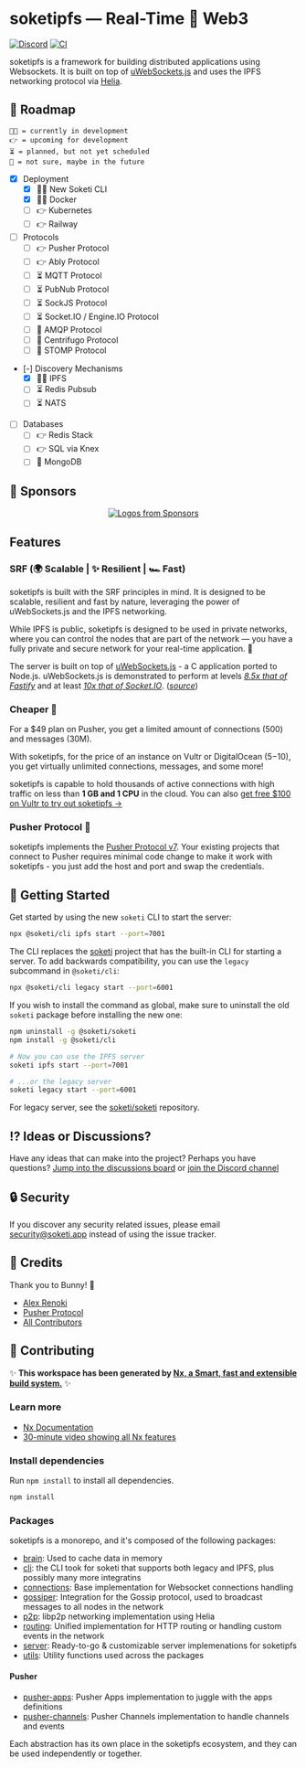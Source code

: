 # soketipfs — Real-Time 🤝 Web3

[![Discord](https://img.shields.io/discord/957380329985958038?color=%235865F2&label=Discord&logo=discord&logoColor=%23fff)](https://discord.gg/VgfKCQydjb)
[![CI](https://github.com/soketi/monorepo/actions/workflows/ci.yml/badge.svg)](https://github.com/soketi/monorepo/actions/workflows/ci.yml)

soketipfs is a framework for building distributed applications using Websockets. It is built on top of [uWebSockets.js](https://github.com/uNetworking/uWebSockets.js) and uses the IPFS networking protocol via [Helia](https://github.com/ipfs/helia).

## 🔀 Roadmap

```text
🧑‍💻 = currently in development
👉 = upcoming for development
⏳ = planned, but not yet scheduled
👀 = not sure, maybe in the future
```

- [x] Deployment
  - [x] 🧑‍💻 New Soketi CLI
  - [x] 🧑‍💻 Docker
  - [ ] 👉 Kubernetes
  - [ ] 👉 Railway
- [ ] Protocols
  - [ ] 👉 Pusher Protocol
  - [ ] 👉 Ably Protocol
  - [ ] ⏳ MQTT Protocol
  - [ ] ⏳ PubNub Protocol
  - [ ] ⏳ SockJS Protocol
  - [ ] ⏳ Socket.IO / Engine.IO Protocol
  - [ ] 👀 AMQP Protocol
  - [ ] 👀 Centrifugo Protocol
  - [ ] 👀 STOMP Protocol
- [-] Discovery Mechanisms
  - [x] 🧑‍💻 IPFS
  - [ ] ⏳ Redis Pubsub
  - [ ] ⏳ NATS
- [ ] Databases
  - [ ] 👉 Redis Stack
  - [ ] 👉 SQL via Knex
  - [ ] 👀 MongoDB

## 🤝 Sponsors

<p align="center">
  <a href="https://github.com/sponsors/rennokki">
    <img src='https://cdn.jsdelivr.net/gh/rennokki/sponsorkit-assets@main/assets/sponsors.svg' alt="Logos from Sponsors" />
  </a>
</p>

## Features

### SRF (🌍 Scalable | ✨ Resilient | 🏎️ Fast)

soketipfs is built with the SRF principles in mind. It is designed to be scalable, resilient and fast by nature, leveraging the power of uWebSockets.js and the IPFS networking.

While IPFS is public, soketipfs is designed to be used in private networks, where you can control the nodes that are part of the network — you have a fully private and secure network for your real-time application. 🚀

The server is built on top of [uWebSockets.js](https://github.com/uNetworking/uWebSockets.js) - a C application ported to Node.js. uWebSockets.js is demonstrated to perform at levels [_8.5x that of Fastify_](https://alexhultman.medium.com/serving-100k-requests-second-from-a-fanless-raspberry-pi-4-over-ethernet-fdd2c2e05a1e) and at least [_10x that of Socket.IO_](https://medium.com/swlh/100k-secure-websockets-with-raspberry-pi-4-1ba5d2127a23). ([_source_](https://github.com/uNetworking/uWebSockets.js))

### Cheaper 🤑

For a $49 plan on Pusher, you get a limited amount of connections (500) and messages (30M).

With soketipfs, for the price of an instance on Vultr or DigitalOcean ($5-$10), you get virtually unlimited connections, messages, and some more!

soketipfs is capable to hold thousands of active connections with high traffic on less than **1 GB and 1 CPU** in the cloud. You can also [get free $100 on Vultr to try out soketipfs →](https://www.vultr.com/?ref=9032189-8H)

### Pusher Protocol 📡

soketipfs implements the [Pusher Protocol v7](https://pusher.com/docs/channels/library\_auth\_reference/pusher-websockets-protocol#version-7-2017-11). Your existing projects that connect to Pusher requires minimal code change to make it work with soketipfs - you just add the host and port and swap the credentials.

## 🚀 Getting Started

Get started by using the new `soketi` CLI to start the server:

```bash
npx @soketi/cli ipfs start --port=7001
```

The CLI replaces the [soketi](https://github.com/soketi/soketi) project that has the built-in CLI for starting a server. To add backwards compatibility, you can use the `legacy` subcommand in `@soketi/cli`:

```bash
npx @soketi/cli legacy start --port=6001
```

If you wish to install the command as global, make sure to uninstall the old `soketi` package before installing the new one:

```bash
npm uninstall -g @soketi/soketi
npm install -g @soketi/cli
```

```bash
# Now you can use the IPFS server
soketi ipfs start --port=7001

# ...or the legacy server
soketi legacy start --port=6001
```

For legacy server, see the [soketi/soketi](https://github.com/soketi/soketi) repository.

## ⁉ Ideas or Discussions?

Have any ideas that can make into the project? Perhaps you have questions? [Jump into the discussions board](https://github.com/soketi/monorepo/discussions) or [join the Discord channel](https://discord.gg/VgfKCQydjb)

## 🔒  Security

If you discover any security related issues, please email <security@soketi.app> instead of using the issue tracker.

## 🎉 Credits

Thank you to Bunny! 🌸

- [Alex Renoki](https://github.com/rennokki)
- [Pusher Protocol](https://pusher.com/docs/channels/library_auth_reference/pusher-websockets-protocol)
- [All Contributors](../../contributors)

## 🤝 Contributing

✨ **This workspace has been generated by [Nx, a Smart, fast and extensible build system.](https://nx.dev)** ✨

### Learn more

- [Nx Documentation](https://nx.dev)
- [30-minute video showing all Nx features](https://nx.dev/getting-started/what-is-nx)

### Install dependencies

Run `npm install` to install all dependencies.

```bash
npm install
```

### Packages

soketipfs is a monorepo, and it's composed of the following packages:

- [brain](./packages/brain): Used to cache data in memory
- [cli](./packages/cli): the CLI took for soketi that supports both legacy and IPFS, plus possibly many more integratins
- [connections](./packages/connections): Base implementation for Websocket connections handling
- [gossiper](./packages/gossiper): Integration for the Gossip protocol, used to broadcast messages to all nodes in the network
- [p2p](./packages/p2p): libp2p networking implementation using Helia
- [routing](./packages/routing): Unified implementation for HTTP routing or handling custom events in the network
- [server](./packages/server): Ready-to-go & customizable server implemenations for soketipfs
- [utils](./packages/utils): Utility functions used across the packages

#### Pusher

- [pusher-apps](./packages/pusher-apps): Pusher Apps implementation to juggle with the apps definitions
- [pusher-channels](./packages/pusher-channels): Pusher Channels implementation to handle channels and events

Each abstraction has its own place in the soketipfs ecosystem, and they can be used independently or together.
